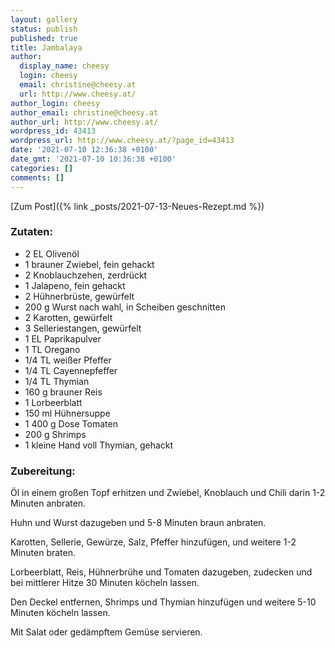 ```yaml
---
layout: gallery
status: publish
published: true
title: Jambalaya
author:
  display_name: cheesy
  login: cheesy
  email: christine@cheesy.at
  url: http://www.cheesy.at/
author_login: cheesy
author_email: christine@cheesy.at
author_url: http://www.cheesy.at/
wordpress_id: 43413
wordpress_url: http://www.cheesy.at/?page_id=43413
date: '2021-07-10 12:36:38 +0100'
date_gmt: '2021-07-10 10:36:38 +0100'
categories: []
comments: []
---
```

<!-- wp:core-embed/wordpress {"url":"http://www.cheesy.at/2021/04/43430/","type":"rich","providerNameSlug":"cheesy-at","className":""} -->

[Zum Post]({% link _posts/2021-07-13-Neues-Rezept.md %})

<h3>Zutaten:</h3>

* 2 EL Olivenöl
* 1 brauner Zwiebel, fein gehackt
* 2 Knoblauchzehen, zerdrückt
* 1 Jalapeno, fein gehackt
* 2 Hühnerbrüste, gewürfelt
* 200 g Wurst nach wahl, in Scheiben geschnitten
* 2 Karotten, gewürfelt
* 3 Selleriestangen, gewürfelt
* 1 EL Paprikapulver
* 1 TL Oregano
* 1/4 TL weißer Pfeffer
* 1/4 TL Cayennepfeffer
* 1/4 TL Thymian
* 160 g brauner Reis
* 1 Lorbeerblatt
* 150 ml Hühnersuppe
* 1 400 g Dose Tomaten
* 200 g Shrimps
* 1 kleine Hand voll Thymian, gehackt

<h3>Zubereitung:</h3>

Öl in einem großen Topf erhitzen und Zwiebel, Knoblauch und Chili darin 1-2 Minuten anbraten.

Huhn und Wurst dazugeben und 5-8 Minuten braun anbraten.

Karotten, Sellerie, Gewürze, Salz, Pfeffer hinzufügen, und weitere 1-2 Minuten braten.

Lorbeerblatt, Reis, Hühnerbrühe und Tomaten dazugeben, zudecken und bei mittlerer Hitze 30 Minuten köcheln lassen.

Den Deckel entfernen, Shrimps und Thymian hinzufügen und weitere 5-10 Minuten köcheln lassen.

Mit Salat oder gedämpftem Gemüse servieren.
